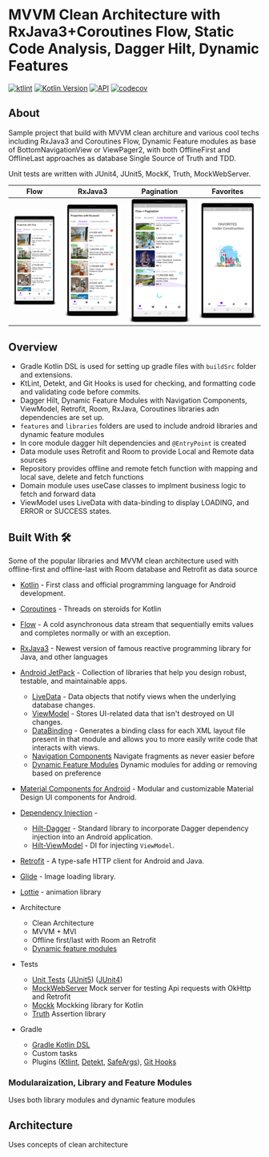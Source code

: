# MVVM Clean Architecture with RxJava3+Coroutines Flow, Static Code Analysis, Dagger Hilt, Dynamic Features

[![ktlint](https://img.shields.io/badge/code%20style-%E2%9D%A4-FF4081.svg)](https://ktlint.github.io/)
[![Kotlin Version](https://img.shields.io/badge/kotlin-1.4.0-blue.svg)](https://kotlinlang.org)
[![API](https://img.shields.io/badge/API-21%2B-brightgreen.svg?style=flat)](https://android-arsenal.com/api?level=21)
[![codecov](https://codecov.io/gh/andremion/Theatre/graph/badge.svg)](https://codecov.io/gh/andremion/Theatre)


## About

Sample project that build with MVVM clean architure and various cool techs including RxJava3 and Coroutines Flow, Dynamic Feature modules as base of BottomNavigationView or ViewPager2, with both OfflineFirst and OfflineLast approaches as database Single Source of Truth and TDD.

Unit tests are written with JUnit4, JUnit5, MockK, Truth, MockWebServer.

| Flow      | RxJava3   | Pagination | Favorites
| ------------------|-------------| -----|--------------|
| <img src="./screenshots/property_flow.png"/> | <img src="./screenshots/property_rxjava3.png"/> | <img src="./screenshots/property_pagination.png"/> |<img src="./screenshots/favorites.png"/> |


## Overview
* Gradle Kotlin DSL is used for setting up gradle files with ```buildSrc``` folder and extensions.
* KtLint, Detekt, and Git Hooks is used for checking, and formatting code and validating code before commits.
* Dagger Hilt, Dynamic Feature Modules with Navigation Components, ViewModel, Retrofit, Room, RxJava, Coroutines libraries adn dependencies are set up.
* ```features``` and ```libraries``` folders are used to include android libraries and dynamic feature modules
* In core module dagger hilt dependencies and ```@EntryPoint``` is created
* Data module uses Retrofit and Room to provide Local and Remote data sources
* Repository provides offline and remote fetch function with mapping and local save, delete and fetch functions
* Domain module uses useCase classes to implment business logic to fetch and forward data
* ViewModel uses LiveData with data-binding to display LOADING, and ERROR or SUCCESS states.

## Built With 🛠

Some of the popular libraries and MVVM clean architecture used with offline-first and offline-last with Room database and Retrofit as data source

* [Kotlin](https://kotlinlang.org/) - First class and official programming language for Android development.

* [Coroutines](https://kotlinlang.org/docs/reference/coroutines-overview.html) - Threads on steroids for Kotlin
* [Flow](https://kotlin.github.io/kotlinx.coroutines/kotlinx-coroutines-core/kotlinx.coroutines.flow/-flow/) - A cold asynchronous data stream that sequentially emits values and completes normally or with an exception.
* [RxJava3](https://github.com/ReactiveX/RxJava) - Newest version of famous reactive programming library for Java, and other languages
* [Android JetPack](https://developer.android.com/jetpack) - Collection of libraries that help you design robust, testable, and maintainable apps.
  * [LiveData](https://developer.android.com/topic/libraries/architecture/livedata) - Data objects that notify views when the underlying database changes.
  * [ViewModel](https://developer.android.com/topic/libraries/architecture/viewmodel) - Stores UI-related data that isn't destroyed on UI changes.
  * [DataBinding](https://developer.android.com/topic/libraries/data-binding) - Generates a binding class for each XML layout file present in that module and allows you to more easily write code that interacts with views.
  * [Navigation Components](https://developer.android.com/guide/navigation/navigation-getting-started) Navigate fragments as never easier before
  * [Dynamic Feature Modules](https://developer.android.com/guide/playcore/dynamic-delivery) Dynamic modules for adding or removing based on preference
* [Material Components for Android](https://github.com/material-components/material-components-android) - Modular and customizable Material Design UI components for Android.
* [Dependency Injection](https://developer.android.com/training/dependency-injection) -
  * [Hilt-Dagger](https://dagger.dev/hilt/) - Standard library to incorporate Dagger dependency injection into an Android application.
  * [Hilt-ViewModel](https://developer.android.com/training/dependency-injection/hilt-jetpack) - DI for injecting `ViewModel`.
* [Retrofit](https://square.github.io/retrofit/) - A type-safe HTTP client for Android and Java.
* [Glide](https://github.com/bumptech/glide) - Image loading library.
* [Lottie](http://airbnb.io/lottie) - animation library

* Architecture
    * Clean Architecture
    * MVVM + MVI
    * Offline first/last with Room an Retrofit
    * [Dynamic feature modules](https://developer.android.com/studio/projects/dynamic-delivery)
* Tests
    * [Unit Tests](https://en.wikipedia.org/wiki/Unit_testing) ([JUnit5](https://junit.org/junit5/)) ([JUnit4](https://junit.org/junit4/))
    * [MockWebServer](https://github.com/square/okhttp/tree/master/mockwebserver) Mock server for testing Api requests with OkHttp and Retrofit
    * [Mockk](https://mockk.io/) Mockking library for Kotlin
    * [Truth](https://truth.dev) Assertion library
* Gradle
    * [Gradle Kotlin DSL](https://docs.gradle.org/current/userguide/kotlin_dsl.html)
    * Custom tasks
    * Plugins ([Ktlint](https://github.com/JLLeitschuh/ktlint-gradle), [Detekt](https://github.com/arturbosch/detekt#with-gradle), [SafeArgs](https://developer.android.com/guide/navigation/navigation-pass-data#Safe-args)), [Git Hooks](https://githooks.com)


### Modularaization, Library and Feature Modules

Uses both library modules and dynamic feature modules

## Architecture

Uses concepts of clean architecture


